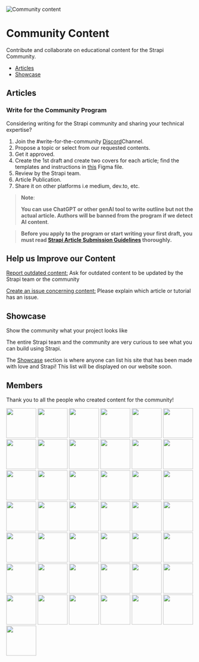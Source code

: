 ![Community content](https://github.com/strapi/community-content/assets/81171251/39b89a61-aa4d-48de-8a3f-b3c8faa5f0f7)

# Community Content

Contribute and collaborate on educational content for the Strapi Community.

  - [Articles](#Articles)
  - [Showcase](#Showcase)

## Articles

### Write for the Community Program

Considering writing for the Strapi community and sharing your technical expertise?

1. Join the #write-for-the-community [Discord](https://discord.com/invite/strapi)Channel. 
2. Propose a topic or select from our requested contents.
3. Get it approved. 
4. Create the 1st draft and create two covers for each article; find the templates and instructions in [this](https://www.figma.com/file/gI8PcsqInk3DAwfIxmcyPI/Writers-Blog-Banners?type=design&node-id=2105-102&mode=design&t=SE5VKWKfau8PestF-0) Figma file.
5. Review by the Strapi team.
6. Article Publication.
7. Share it on other platforms i.e medium, dev.to, etc.

> **Note**:
>
> **You can use ChatGPT or other genAI tool to write outline but not the actual article. Authors will be banned from the program if we detect AI content**.

>  **Before you apply to the program or start writing your first draft, you must read [Strapi Article Submission Guidelines](https://github.com/strapi/community-content/blob/master/tutorials/GUIDELINES.md) thoroughly.** 


## Help us Improve our Content

[Report outdated content:](https://github.com/strapi/community-content/issues/new?assignees=&labels=Looking+for+author%2C+Outdated+content&template=request-update-on-outdated-content.md&title=%5BUPDATE+OUTDATED+CONTENT%5D) Ask for outdated content to be updated by the Strapi team or the community

[Create an issue concerning content:](https://github.com/strapi/community-content/issues/new?assignees=Mcastres&labels=&template=issue.md&title=%5BISSUE%5D) Please explain which article or tutorial has an issue.

## Showcase

Show the community what your project looks like

The entire Strapi team and the community are very curious to see what you can build using Strapi. 

The [Showcase](https://github.com/strapi/community-content/tree/master/showcase) section is where anyone can list his site that has been made with love and Strapi! This list will be displayed on our website soon.

## Members

Thank you to all the people who created content for the community!

<p float="left">
  <img src="https://github.com/iam4x.png" width="80" height="80" />
  <img src="https://github.com/ryanbelke.png" width="80" height="80" />
  <img src="https://github.com/bahdcoder.png" width="80" height="80" />
  <img src="https://github.com/john-smilga.png" width="80" height="80" />
  <img src="https://github.com/pappinvijak.png" width="80" height="80" />
  <img src="https://github.com/jlengstorf.png" width="80" height="80" />
  <img src="https://github.com/rpragana.png" width="80" height="80" />
  <img src="https://github.com/pgmichael.png" width="80" height="80" />
  <img src="https://github.com/shahinrostami.png" width="80" height="80" />
  <img src="https://github.com/tamirandtom.png" width="80" height="80" />
  <img src="https://github.com/femithz.png" width="80" height="80" />
  <img src="https://github.com/reedbarger.png" width="80" height="80" />
  <img src="https://github.com/davidkartuzinski.png" width="80" height="80" />
  <img src="https://github.com/pierreburgy.png" width="80" height="80" />
  <img src="https://github.com/mcastres.png" width="80" height="80" />
  <img src="https://github.com/fabio-nettis.png" width="80" height="80" />
  <img src="https://github.com/pouyamiralayi.png" width="80" height="80" />
  <img src="https://github.com/ivandoric.png" width="80" height="80" />
  <img src="https://github.com/GalloDaSballo.png" width="80" height="80" />
  <img src="https://github.com/Nauman440.png" width="80" height="80" />
  <img src="https://github.com/rajdip34.png" width="80" height="80" />
  <img src="https://github.com/derrickmehaffy.png" width="80" height="80" />
  <img src="https://github.com/soupette.png" width="80" height="80" />
  <img src="https://github.com/enBonnet.png" width="80" height="80" />
  <img src="https://github.com/juanpablogdl.png" width="80" height="80" />
  <img src="https://github.com/ghoshnirmalya.png" width="80" height="80" />
  <img src="https://scotch-res.cloudinary.com/image/upload/dpr_1,w_250,h_250,q_auto:good,f_auto,c_fill,g_face/media/1/w7Vhk81SyClJPlDQPMLh_17795826_10154678250924582_8102840950354615336_n.jpg" width="80" height="80" />
  <img src="https://github.com/malgamves.png" width="80" height="80" />
  <img src="https://github.com/tpiros.png" width="80" height="80" />
  <img src="https://github.com/victorkane.png" width="80" height="80" />
  <img src="https://github.com/xAgustin93.png" width="80" height="80" />
  <img src="https://github.com/drewtownchi.png" width="80" height="80" />
  <img src="https://github.com/kwinyyyc.png" width="80" height="80" />
  <img src="https://github.com/stefanSheva.png" width="80" height="80" />
  <img src="https://github.com/adriatic.png" width="80" height="80" />
  <img src="https://github.com/daryllukas.png" width="80" height="80" />
  <img src="https://github.com/willianjusten.png" width="80" height="80" />
  <img src="https://github.com/hemanshum.png" width="80" height="80" />
  <img src="https://github.com/yinjisheng311.png" width="80" height="80" />
  <img src="https://github.com/ramigs.png" width="80" height="80" />
  <img src="https://github.com/kilinkis.png" width="80" height="80" />
  <img src="https://github.com/tarekbozo.png" width="80" height="80" />
  <img src="https://github.com/bastianhilton.png" width="80" height="80" />
</p>
